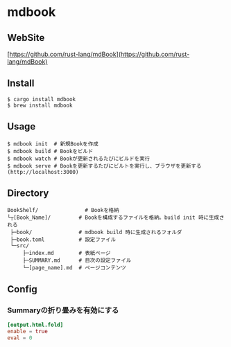 # mdbook

## WebSite

[https://github.com/rust-lang/mdBook](https://github.com/rust-lang/mdBook)

## Install

```shell
$ cargo install mdbook
$ brew install mdbook
```

## Usage

```shell
$ mdbook init  # 新規Bookを作成
$ mdbook build # Bookをビルド
$ mdbook watch # Bookが更新されるたびにビルドを実行
$ mdbook serve # Bookを更新するたびにビルトを実行し、ブラウザを更新する (http://localhost:3000)
```

## Directory

```shell
BookShelf/               # Bookを格納
└┬[Book_Name]/         # Bookを構成するファイルを格納。build init 時に生成される
 ├─book/               # mdbook build 時に生成されるフォルダ
 ├─book.toml           # 設定ファイル
 └─src/
     ├─index.md        # 表紙ページ
     ├─SUMMARY.md      # 目次の設定ファイル
     └─[page_name].md  # ページコンテンツ
```

## Config

### Summaryの折り畳みを有効にする

```toml
[output.html.fold]
enable = true
eval = 0
```
